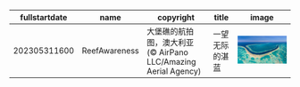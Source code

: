 |fullstartdate|name|copyright|title|image|
|--|--|--|--|--|
202305311600|ReefAwareness|大堡礁的航拍图，澳大利亚 (© AirPano LLC/Amazing Aerial Agency)|一望无际的湛蓝|![](/zh-CN/2023/06/202305311600ReefAwareness.jpg)|
